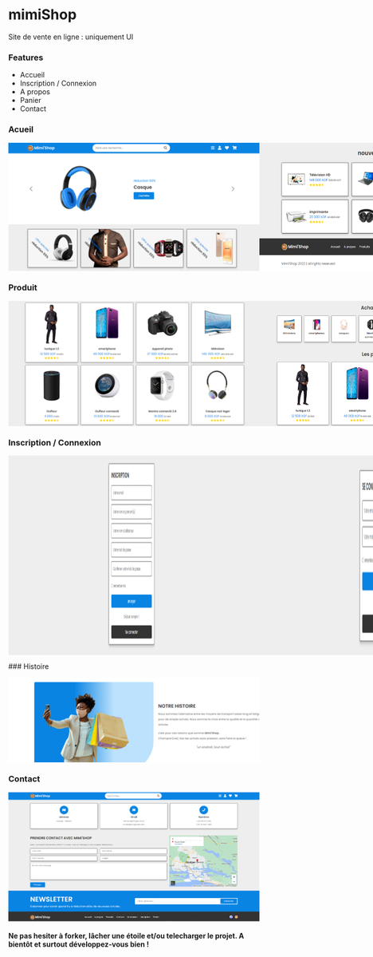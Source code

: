 # mimiShop
 Site de vente en ligne : uniquement UI

### Features
<ul>
    <li>Accueil </li>
    <li>Inscription / Connexion </li>
    <li>A propos </li>
    <li>Panier </li>
    <li>Contact </li>
</ul>

### Acueil 
<p style="display:flex;justify-content:space-between">
    <img src="screen/header-section1.png" /> 
    <img src="screen/section2-footer.png" />
</p>

### Produit 
<p style="display:flex;justify-content:space-between">
    <img src="screen/produit.png" /> 
    <img src="screen/produit2.png" />
</p>

### Inscription / Connexion 
<p style="display:flex;justify-content:space-between">
    <img src="screen/inscription.png" width="500px" height="400px"/> 
    <img src="screen/login.png"  height="400px"/>
</p>
### Histoire 
<p style="display:flex;justify-content:space-between">
    <img src="screen/histoire.png"/> 
</p>

### Contact 
<p style="display:flex;justify-content:space-between">
    <img src="screen/contact.png" /> 
</p>

#### Ne pas hesiter à forker, lâcher une étoile et/ou telecharger le projet. A bientôt et surtout développez-vous bien !
